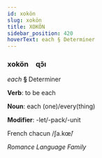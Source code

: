 ```yaml
---
id: xokön
slug: xokön
title: XOKÖN
sidebar_position: 420
hoverText: each § Determiner
---
```


### xokön&emsp;<span kind="abugida">ɋɔ̃ı</span>

*each* **§** Determiner

**Verb**: to be each

**Noun**: each (one)/every(thing)

**Modifier**: -let/-pack/-unit

French chacun /ʃa.kœ̃/

*Romance Language Family*